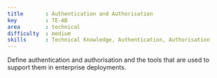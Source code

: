 ```yaml
---
title       : Authentication and Authorisation
key         : TE-AB
area        : technical
difficulty  : medium
skills      : Technical Knowledge, Authentication, Authorisation
---
```


Define authentication and authorisation and the tools that are used to support them in enterprise deployments.
